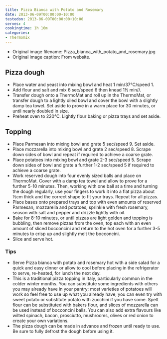```yaml
---
title: Pizza Bianca with Potato and Rosemary
date: 2013-06-09T00:00:00+10:00
testedon: 2013-06-09T00:00:00+10:00
serves: 4
cookingtime: 1h 10m
categories:
- Thermomix
---
```







* Original image filename: Pizza_bianca_with_potato_and_rosemary.jpg
* Original image caption: From website.





## Pizza dough

* Place water and yeast into mixing bowl and heat 1 min/37°C/speed 1.
* Add flour and salt and mix 6 sec/speed 6 then knead 1½ min<nowiki>//</nowiki>.
* Transfer dough onto a ThermoMat and roll up in the ThermoMat, or transfer dough to a lightly oiled bowl and cover the bowl with a slightly damp tea towel. Set aside to prove in a warm place for 30 minutes, or until nearly doubled in size.
* Preheat oven to 220°C. Lightly flour baking or pizza trays and set aside.

## Topping

* Place Parmesan into mixing bowl and grate 5 sec/speed 9. Set aside.
* Place mozzarella into mixing bowl and grate 2 sec/speed 8. Scrape down sides of bowl and repeat if required to achieve a coarse grate.
* Place potatoes into mixing bowl and grate 2-3 sec/speed 5. Scrape down sides of bowl and grate a further 1-2 sec/speed 5 if required to achieve a coarse grate.
* Work reserved dough into four evenly sized balls and place on ThermoMat. Cover with a damp tea towel and allow to prove for a further 5-10 minutes. Then, working with one ball at a time and turning the dough regularly, use your fingers to work it into a flat pizza about ½cm thick and the correct shape to fit your trays. Repeat for all pizzas.
* Place bases onto prepared trays and top with even amounts of reserved Parmesan, mozzarella and potatoes, sprinkle with fresh rosemary, season with salt and pepper and drizzle lightly with oil.
* Bake for 8-10 minutes, or until pizzas are light golden and topping is bubbling, then remove pizzas from the oven, top each with an even amount of sliced bocconcini and return to the hot oven for a further 3-5 minutes to crisp up and slightly melt the bocconcini.
* Slice and serve hot.

### Tips

* Serve Pizza bianca with potato and rosemary hot with a side salad for a quick and easy dinner or allow to cool before placing in the refrigerator to serve, re-heated, for lunch the next day.
* This is a traditional pizza topping in Italy, particularly common in the colder winter months. You can substitute some ingredients with others you may already have in your pantry; most varieties of potatoes will work so feel free to use up what you already have, you can even try with sweet potato or substitute potato with zucchini if you have some. Spelt flour can be substituted with bakers flour, and slices of mozzarella can be used instead of bocconcini balls. You can also add extra flavours like wilted spinach, bacon, prosciutto, mushrooms, olives or red onion to create your own variations.
* The pizza dough can be made in advance and frozen until ready to use. Be sure to fully defrost the dough before using it.
